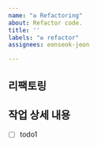```yaml
---
name: "♻️ Refactoring"
about: Refactor code.
title: ''
labels: "♻️ refactor"
assignees: eonseok-jeon

---
```


## 리팩토링 


## 작업 상세 내용

- [ ] todo1
